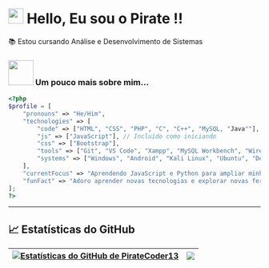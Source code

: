 # <img src="https://cdn3.emoji.gg/emojis/wavegif_1860.gif" width="30"> Hello, Eu sou o Pirate !!

📚 Estou cursando Análise e Desenvolvimento de Sistemas

### <img src="https://cdn3.emoji.gg/emojis/7099_Boom.gif" width="50"> Um pouco mais sobre mim...
```php
<?php
$profile = [
    "pronouns" => "He/Him",
    "technologies" => [
        "code" => ["HTML", "CSS", "PHP", "C", "C++", "MySQL, "Java""],
        "js" => ["JavaScript"], // Incluído como iniciando
        "css" => ["Bootstrap"],
        "tools" => ["Git", "VS Code", "Xampp", "MySQL Workbench", "Wireshark"],
        "systems" => ["Windows", "Android", "Kali Linux", "Ubuntu", "Debian", "Linux Mint", "Proxmox"],
    ],
    "currentFocus" => "Aprendendo JavaScript e Python para ampliar minhas habilidades.", // e umas coisinhas a mais🤫
    "funFact" => "Adoro aprender novas tecnologias e explorar novas ferramentas!", // jogos são meu vício
]; 
?>


```
---
## 📈 Estatísticas do GitHub

| <a href="https://github.com/piratecoder13"><img align="center" src="https://github-readme-stats.vercel.app/api?username=piratecoder13&show_icons=true&theme=transparent&include_all_commits=true&count_private=true" alt="Estatísticas do GitHub de PirateCoder13" /></a> | <a href="https://github.com/piratecoder13"><img align="center" src="https://github-readme-stats.vercel.app/api/top-langs/?username=piratecoder13&theme=transparent&include_all_commits=true&count_private=true&langs_count=8" /></a> |
| ------------- | ------------- |
